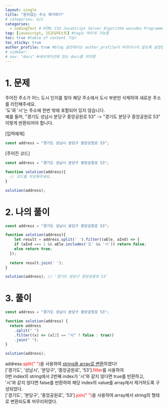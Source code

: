 ```yaml
---
layout: single
title: "원치않는 주소 제거하기"
# categories: Git
categories:
  - codingTest # HTML CSS JavaScript Server Algorithm wecodes Programmers1 Programmers2 CS Github Blog
tag: [javascript, JS코딩테스트] #tag는 여러개 가능함
toc: true #table of content 기능!
toc_sticky: true
author_profile: true #blog 글안에서는 author_profile이 따라다니지 않도록 설정함
# sidebar:
# nav: "docs" #네비게이션에 있는 docs를 의미함
---
```


# 1. 문제
주어진 주소가 어느 도시 인지를 찾아 해당 주소에서 도시 부분만 삭제하여 새로운 주소를 리턴해주세요.  
'도'와 '시'는 주소에 한번 밖에 포함되어 있지 않습니다.  
예를 들어, "경기도 성남시 분당구 중앙공원로 53" -> "경기도 분당구 중앙공원로 53" 이렇게 반환되어야 합니다.  

[입력예제]  

```js
const address = "경기도 성남시 분당구 중앙공원로 53";
```

[주어진 코드]  

```js
const address = "경기도 성남시 분당구 중앙공원로 53";

function solution(address){
  // 코드를 작성해주세요.
}

solution(address);
```

# 2. 나의 풀이

```javascript
const address = "경기도 성남시 분당구 중앙공원로 53";

function solution(address){
	let result = address.split(' ').filter((aEle, aInd) => {
    if (aInd === 1 && aEle.includes('도' && '시')) return false;
    else return true;
  });
  
  return result.join(' ');
}

solution(address); // '경기도 분당구 중앙공원로 53'
```

# 3. 풀이
```javascript
const address = "경기도 성남시 분당구 중앙공원로 53";

function solution(address) {
  return address
    .split(" ")
    .filter((x) => (x[2] == "시" ? false : true))
    .join(" ");
}

solution(address);
```

address.<span style="color:red">split(" ")</span>을 사용하여 <u>string을 array로 변환</u>하였다!  
['경기도', '성남시', '분당구', '중앙공원로', '53']<span style="color:red">.filter</span>를 사용하여  
0번 index의 string에서 2번째 index가 '시'와 같지 않다면 true를 반환하고,  
'시'와 같지 않다면 false를 반환하여 해당 index의 value를 array에서 제거하도록 구성되었다.  
['경기도', '분당구', '중앙공원로', '53']<span style="color:red">.join(" ")</span>을 사용하여 array에서 string의 형태로 변환되도록 마무리하였다.  

<!-- ### 2. Link 넣기

```

유형 1: (설명어를 입력) : [gunhee's coding blog](https://gunhee-jeong.github.io/)
유형 2: (URL 자동연결) : <https://gunhee-jeong.github.io/>
유형 3: (동일 파일 내 '문단으로 이동') : [1. Header로 이동](###-1-header)

```

유형 1: (설명어를 입력) : [gunhee's coding blog](https://gunhee-jeong.github.io/)
유형 2: (URL 자동연결) : <https://gunhee-jeong.github.io/>
유형 3: (동일 파일 내 '문단으로 이동') : [1. Header로 이동](#1-header)
유형 3의 방법

1. 특수문자를 제거
2. 스페이스는 -로 바꾸고
3. 대문자는 소문자로!
   그래서 ### 1. Header -> #1-header

## Link: [google][https://www.google.com/]

### 3. 수평선

```

---

```

---

### 4. 라인 바꾸기

```

스페이스바를 2번 눌러주면 다음칸으로
이동할 수 있어요!

```

---

스페이스바를 2번 눌러주면
다음칸으로 이동할 수 있어요!

### 5. list 만들기

```

1. 1번
2. 2번
3. 3번

- 순서없는 list
  - 순서없는 list
    - 순서없는 list

```

1. 1번
2. 2번
3. 3번

- 순서없는 list
  - 순서없는 list
    - 순서없는 list

---

### 6. font 관련

```

**진하게** -> 볼드
_기울여서_ -> 이탤릭체
~~취소선~~ -> 취소선

<ul>밑줄넣기</ul> -> 밑줄
<span style="color:red">빨간 글씨</span> -> 글자색
이것이 `인라인` 입니다 -> 인라인 코드
```

**진하게** -> 볼드
_기울여서_ -> 이탤릭체
~~취소선~~ -> 취소선
<u>밑줄넣기</u> -> 밑줄
<span style="color:red">빨간 글씨</span>
이것이 `인라인` 입니다 -> 인라인 코드

---

### 7. 인용구문

```
> coding
>
> > JavaScript
> >
> > > 내가 프짱!
```

> coding
>
> > JavaScript
> >
> > > 내가 프짱!

---

### 8. 이미지 삽입

```
유형1: ('사이즈를 조절' -> HTML 태그 사용) : <img src="https://gunhee-jeong.github.io/assets/images/blogLogo.png" width="300" height="200">
유형2: (이미지 삽입 후 -> 링크 걸기)
[![이미지](https://gunhee-jeong.github.io/assets/images/blogLogo/blogLogo.png)](https://gunhee-jeong.github.io/)
```

유형1: ('사이즈를 조절' -> HTML 태그 사용) : <img src="https://gunhee-jeong.github.io/assets/images/blogLogo.png" width="300" height="200">
유형2: (이미지 삽입 후 -> 링크 걸기)
[![이미지](https://gunhee-jeong.github.io/assets/images/blogLogo.png)](https://gunhee-jeong.github.io/)

### 9. 표 만들기

```
||국어|영어|
| :--- | ---: | :--: |
|건희 | 100점 | 100점
|철수 | 100점 | 100점
```

|      |  국어 | 영어  |
| :--- | ----: | :---: |
| 건희 | 100점 | 100점 |
| 철수 | 100점 | 100점 |

> - header를 넣고 싶은 경우 ---을 사용하고 :을 이용하여 정렬에 사용함!

### 10. 토글 만들기

```
<details>
<summary>여기를 누르세요</summary>
<div markdown="1">
숨겨진 내용
</div>
</details>
```

<details>
<summary>여기를 누르세요</summary>
<div markdown="1">
숨겨진 내용
</div>
</details> -->
